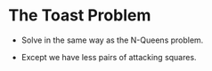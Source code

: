 # The Toast Problem

<!-- %%svg-grid: none -->

* Solve in the same way as the N-Queens problem.

* Except we have less pairs of attacking squares.
